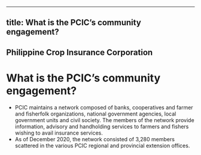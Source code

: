 --- 
 title: What is the PCIC’s community engagement?
 ---

## Philippine Crop Insurance Corporation

# What is the PCIC’s community engagement?


 - PCIC maintains a network composed of banks, cooperatives and farmer and fisherfolk organizations, national government agencies, local government units and civil society. The members of the network provide information, advisory and handholding services to farmers and fishers wishing to avail insurance services. 
 - As of December 2020, the network consisted of 3,280 members scattered in the various PCIC regional and provincial extension offices.
